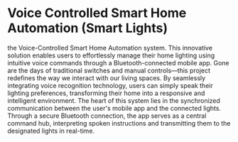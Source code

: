 # Voice Controlled Smart Home Automation (Smart Lights)
 the Voice-Controlled Smart Home Automation system. This innovative solution enables users to effortlessly manage their home lighting using intuitive voice commands through a Bluetooth-connected mobile app.  Gone are the days of traditional switches and manual controls—this project redefines the way we interact with our living spaces. By seamlessly integrating voice recognition technology, users can simply speak their lighting preferences, transforming their home into a responsive and intelligent environment.  The heart of this system lies in the synchronized communication between the user's mobile app and the connected lights. Through a secure Bluetooth connection, the app serves as a central command hub, interpreting spoken instructions and transmitting them to the designated lights in real-time.
